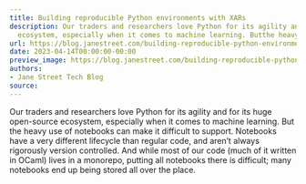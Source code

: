 ```yaml
---
title: Building reproducible Python environments with XARs
description: Our traders and researchers love Python for its agility and for its hugeopen-source
  ecosystem, especially when it comes to machine learning. Butthe heavy use...
url: https://blog.janestreet.com/building-reproducible-python-environments-with-xars/
date: 2023-04-14T00:00:00-00:00
preview_image: https://blog.janestreet.com/building-reproducible-python-environments-with-xars/./pycon.png
authors:
- Jane Street Tech Blog
source:
---
```


<p>Our traders and researchers love Python for its agility and for its huge
open-source ecosystem, especially when it comes to machine learning. But
the heavy use of notebooks can make it difficult to support. Notebooks
have a very different lifecycle than regular code, and aren&rsquo;t always
rigorously version controlled. And while most of our code (much of it
written in OCaml) lives in a monorepo, putting all notebooks there is
difficult; many notebooks end up being stored all over the place.</p>


